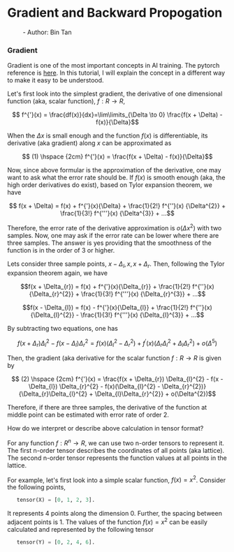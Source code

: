 # Gradient and Backward Propogation
&nbsp;&nbsp;&nbsp;&nbsp;&nbsp;&nbsp;&nbsp;&nbsp; - Author: Bin Tan

### Gradient
Gradient is one of the most important concepts in AI training. The pytorch reference is 
[here](https://pytorch.org/docs/stable/generated/torch.gradient.html#torch.gradient). In this 
tutorial, I will explain the concept in a different way to make it easy to be understood.

Let's first look into the simplest gradient, the derivative of one dimensional function (aka,
scalar function), $` f: R \to R `$,
```math
   f^{'}(x) = \frac{df(x)}{dx}=\lim\limits_{\Delta \to 0} \frac{f(x + \Delta) - f(x)}{\Delta}
```
When the $`\Delta x`$ is small enough and the function $` f(x) `$ is differentiable, its derivative
(aka gradient) along $` x `$ can be approximated as
```math
  (1) \hspace {2cm} f^{'}(x) = \frac{f(x + \Delta) - f(x)}{\Delta}
```
Now, since above formular is the approximation of the derivative, one may want to ask what the
error rate should be. If $` f(x) `$ is smooth enough (aka, the high order derivatives do exist),
based on Tylor expansion theorem, we have
```math
   f(x + \Delta) = f(x) + f^{'}(x){\Delta} + \frac{1}{2!} f^{''}(x) {\Delta^{2}} + \frac{1}{3!} f^{'''}(x) {\Delta^{3}} + ...
```
Therefore, the error rate of the derivative approximation is $` o(\Delta x^{2}) `$ with two samples. 
Now, one may ask if the error rate can be lower where there are three samples. The answer is yes providing that
the smoothness of the function is in the order of 3 or higher. 

Lets consider three sample points, $` x - \Delta_{l}, x, x + \Delta_{r} `$. Then, following the Tylor expansion 
theorem again, we have
```math
f(x + \Delta_{r}) = f(x) + f^{'}(x){\Delta_{r}} + \frac{1}{2!} f^{''}(x) {\Delta_{r}^{2}} + \frac{1}{3!} f^{'''}(x) {\Delta_{r}^{3}} + ...
```
```math
f(x - \Delta_{l}) = f(x) - f^{'}(x){\Delta_{l}} + \frac{1}{2!} f^{''}(x) {\Delta_{l}^{2}} - \frac{1}{3!} f^{'''}(x) {\Delta_{l}^{3}} + ...
```
By subtracting two equations, one has
```math
f(x + \Delta_{r}) \Delta_{l}^{2} - f(x - \Delta_{l}) \Delta_{r}^{2} =
f(x)(\Delta_{l}^{2} - \Delta_{r}^{2}) + f^{'}(x)(\Delta_{r}\Delta_{l}^{2} + \Delta_{l}\Delta_{r}^{2}) + o(\Delta^{5})
```
Then, the gradient (aka derivative for the scalar function $` f: R \to R`$ is given by
```math
   (2) \hspace {2cm} f^{'}(x) = \frac{f(x + \Delta_{r}) \Delta_{l}^{2} - f(x - \Delta_{l}) \Delta_{r}^{2} - f(x)(\Delta_{l}^{2} - \Delta_{r}^{2})}
                    {\Delta_{r}\Delta_{l}^{2} + \Delta_{l}\Delta_{r}^{2}}
               + o(\Delta^{2})
```
Therefore, if there are three samples, the derivative of the function at middle point can be estimated with error rate of order 2.

How do we interpret or describe above calculation in tensor format? 

For any function $` f : R^{n} \to R `$, we can use two n-order tensors to represent it. The first n-order tensor
describes the coordinates of all points (aka lattice). The second n-order tensor represents the function values
at all points in the lattice. 

For example, let's first look into a simple scalar function, $` f(x) = x^{2} `$. Consider the following points,
```python
   tensor(X) = [0, 1, 2, 3].
```
It represents 4 points along the dimension 0. Further, the spacing between adjacent points is 1. The values of 
the function $` f(x) = x^{2} `$ can be easily calculated and represented by the following tensor
```python
   tensor(Y) = [0, 2, 4, 6].
```
